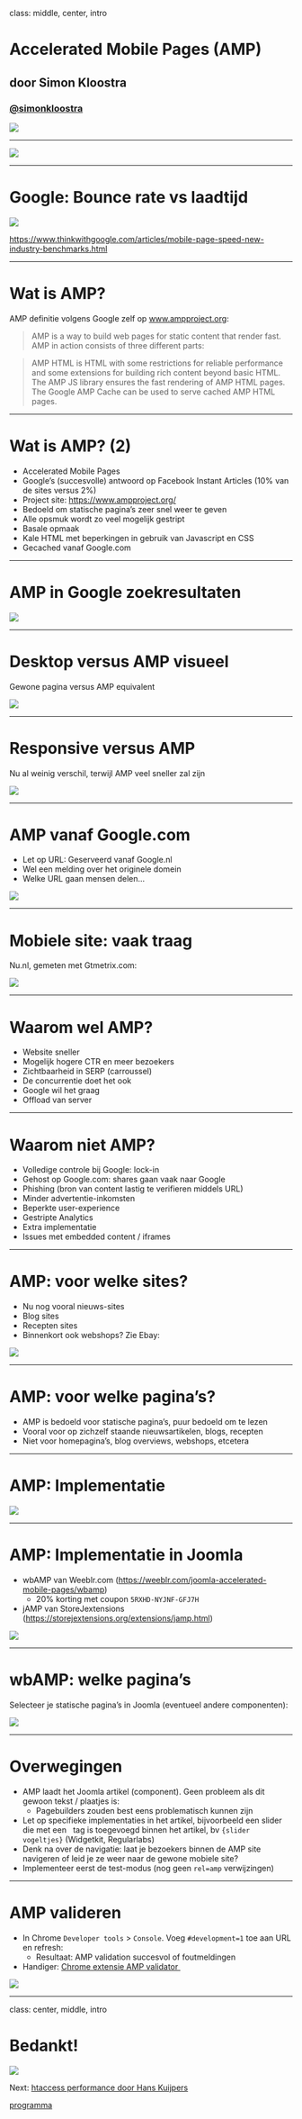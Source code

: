 class: middle, center, intro
# Accelerated Mobile Pages (AMP)
## door Simon Kloostra
### <a href="http://twitter.com/simonkloostra">@simonkloostra</a>
<img src="/images/logos.png">

---
<img src="joomla_performance/simon/images/emerce.png">

---
# Google: Bounce rate vs laadtijd
<img src="joomla_performance/simon/images/bouncerate.png">

<a href="https://www.thinkwithgoogle.com/articles/mobile-page-speed-new-industry-benchmarks.html">https://www.thinkwithgoogle.com/articles/mobile-page-speed-new-industry-benchmarks.html</a>

---
# Wat is AMP?
AMP definitie volgens Google zelf op www.ampproject.org:

> AMP is a way to build web pages for static content that render fast. AMP in action consists of three different parts:

> AMP HTML is HTML with some restrictions for reliable performance and some extensions for building rich content beyond basic HTML. The AMP JS library ensures the fast rendering of AMP HTML pages. The Google AMP Cache can be used to serve cached AMP HTML pages.
---
# Wat is AMP? (2)
- Accelerated Mobile Pages
- Google’s (succesvolle) antwoord op Facebook Instant Articles (10% van de sites versus 2%)
- Project site: https://www.ampproject.org/ 
- Bedoeld om statische pagina’s zeer snel weer te geven
- Alle opsmuk wordt zo veel mogelijk gestript
- Basale opmaak
- Kale HTML met beperkingen in gebruik van Javascript en CSS
- Gecached vanaf Google.com

---
# AMP in Google zoekresultaten
<img src="joomla_performance/simon/images/amp-in-google.png">

---
# Desktop versus AMP visueel
Gewone pagina versus AMP equivalent

<img src="joomla_performance/simon/images/desktop-vs-amp.png">

---
# Responsive versus AMP
Nu al weinig verschil, terwijl AMP veel sneller zal zijn

<img src="joomla_performance/simon/images/responsive-vs-amp.png">

---
# AMP vanaf Google.com
- Let op URL: Geserveerd vanaf Google.nl
- Wel een melding over het originele domein
- Welke URL gaan mensen delen...

<img src="joomla_performance/simon/images/amp-googlecom.png">

---
# Mobiele site: vaak traag
Nu.nl, gemeten met Gtmetrix.com:

<img src="joomla_performance/simon/images/amp-gtmetrix.png">

---
# Waarom wel AMP?
- Website sneller 
- Mogelijk hogere CTR en meer bezoekers
- Zichtbaarheid in SERP (carroussel)
- De concurrentie doet het ook
- Google wil het graag
- Offload van server

---
# Waarom niet AMP?
- Volledige controle bij Google: lock-in
- Gehost op Google.com: shares gaan vaak naar Google
- Phishing (bron van content lastig te verifieren middels URL)
- Minder advertentie-inkomsten
- Beperkte user-experience
- Gestripte Analytics
- Extra implementatie
- Issues met embedded content / iframes

---
# AMP: voor welke sites?
- Nu nog vooral nieuws-sites
- Blog sites
- Recepten sites
- Binnenkort ook webshops? Zie Ebay:

<img src="joomla_performance/simon/images/amp-ebay.png">

---
# AMP: voor welke pagina’s?
- AMP is bedoeld voor statische pagina’s, puur bedoeld om te lezen
- Vooral voor op zichzelf staande nieuwsartikelen, blogs, recepten
- Niet voor homepagina’s, blog overviews, webshops, etcetera

---
# AMP: Implementatie
<img src="joomla_performance/simon/images/amp-implementatie.png">

---
# AMP: Implementatie in Joomla
- wbAMP van Weeblr.com (<a href="https://weeblr.com/joomla-accelerated-mobile-pages/wbamp">https://weeblr.com/joomla-accelerated-mobile-pages/wbamp</a>) 
	- 20% korting met coupon `5RXHD-NYJNF-GFJ7H`
- jAMP van StoreJextensions (<a href="https://storejextensions.org/extensions/jamp.html">https://storejextensions.org/extensions/jamp.html</a>)

<img src="joomla_performance/simon/images/wbamp.png">

---
# wbAMP: welke pagina’s
Selecteer je statische pagina’s in Joomla (eventueel andere componenten):

<img src="joomla_performance/simon/images/wbamp-rule.png">

---
# Overwegingen
- AMP laadt het Joomla artikel (component). Geen probleem als dit gewoon tekst / plaatjes is: 
	- Pagebuilders zouden best eens problematisch kunnen zijn
- Let op specifieke implementaties in het artikel, bijvoorbeeld een slider die met een  	tag is toegevoegd binnen het artikel, bv `{slider vogeltjes}` (Widgetkit, Regularlabs)
- Denk na over de navigatie: laat je bezoekers binnen de AMP site navigeren of leid je ze weer	naar de gewone mobiele site?
- Implementeer eerst de test-modus (nog geen `rel=amp` verwijzingen)

---
# AMP valideren
- In Chrome `Developer tools` > `Console`. Voeg `#development=1` toe aan URL en refresh:
	- Resultaat: AMP validation succesvol of foutmeldingen
- Handiger: <a href="https://chrome.google.com/webstore/detail/amp-validator/nmoffdblmcmgeicmolmhobpoocbbmknc">Chrome extensie AMP validator </a>

<img src="joomla_performance/simon/images/amp-valideren.png">

---
class: center, middle, intro
# Bedankt!

<img src="/images/logos.png">

Next: <a href="slide.php?theme=joomla_performance&id=htaccess#1">htaccess performance door Hans Kuijpers</a>

<a href="joomla_performance">programma</a>